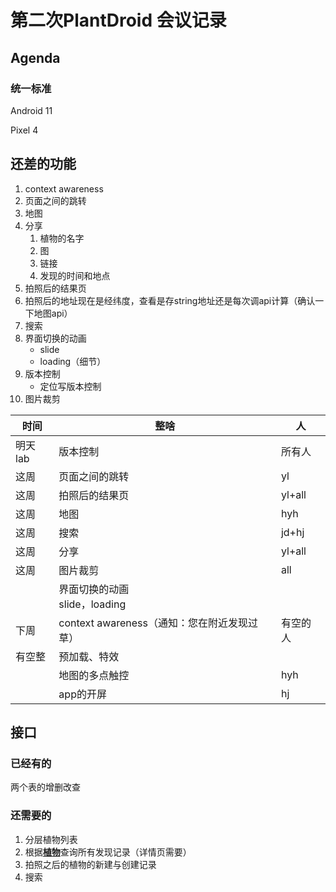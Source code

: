# 第二次PlantDroid 会议记录

## Agenda

### 统一标准

Android 11

Pixel 4

## 还差的功能

1. context awareness
2. 页面之间的跳转
3. 地图
4. 分享
   1. 植物的名字
   2. 图
   3. 链接
   4. 发现的时间和地点
5. 拍照后的结果页
6. 拍照后的地址现在是经纬度，查看是存string地址还是每次调api计算（确认一下地图api）
7. 搜索
8. 界面切换的动画
   - slide
   - loading（细节）
9. 版本控制
   - 定位写版本控制
10. 图片裁剪

| 时间    | 整啥                                        | 人       |
| ------- | ------------------------------------------- | -------- |
| 明天lab | 版本控制                                    | 所有人   |
| 这周    | 页面之间的跳转                              | yl       |
| 这周    | 拍照后的结果页                              | yl+all   |
| 这周    | 地图                                        | hyh      |
| 这周    | 搜索                                        | jd+hj    |
| 这周    | 分享                                        | yl+all   |
| 这周    | 图片裁剪                                    | all      |
|         | 界面切换的动画<br />slide，loading          |          |
| 下周    | context awareness（通知：您在附近发现过草） | 有空的人 |
| 有空整  | 预加载、特效                                |          |
|         | 地图的多点触控                              | hyh      |
|         | app的开屏                                   | hj       |

## 接口

### 已经有的

两个表的增删改查

### 还需要的

1. 分层植物列表
2. 根据<u>**植物**</u>查询所有发现记录（详情页需要）
3. 拍照之后的植物的新建与创建记录
4. 搜索

